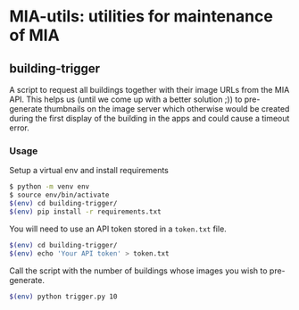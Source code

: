 # MIA-utils: utilities for maintenance of MIA

## building-trigger

A script to request all buildings together with their image URLs from the MIA API. 
This helps us (until we come up with a better solution ;)) to pre-generate thumbnails on the image server which otherwise would be created during the first display of the building in the apps and could cause a timeout error.

### Usage

Setup a virtual env and install requirements

```bash
$ python -m venv env
$ source env/bin/activate
$(env) cd building-trigger/
$(env) pip install -r requirements.txt
```

You will need to use an API token stored in a `token.txt` file.
```bash
$(env) cd building-trigger/
$(env) echo 'Your API token' > token.txt
```

Call the script with the number of buildings whose images you wish to pre-generate.
```bash
$(env) python trigger.py 10
```
